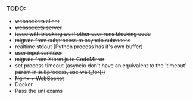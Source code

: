 ### TODO:

- ~~websockets client~~
- ~~websockets server~~
- ~~issue with blocking ws if other user runs blocking code~~
- ~~migrate from subprocess to asyncio.subrocess~~
- ~~realtime stdout~~ (Python process has it's own buffer)
- ~~user input sanitizer~~
- ~~migrate from Xterm.js to CodeMirror~~
- ~~set process timeout (asyncio don't have an equivalent to the 'timeout' param in subprocess, use wait_for())~~
- ~~Nginx + WebSocket~~
- Docker
- Pass the uni exams
